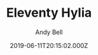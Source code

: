---
title: Eleventy Hylia
github: https://github.com/hankchizljaw/hylia
demo: https://hylia.website/
date: 2019-06-11T20:15:02.000Z
author: Andy Bell
thumbnail: themes/andy-piccalilli-hylia.jpg
ssg:
  - Eleventy
cms:
  - NetlifyCMS
description: >-
  Hylia is a lightweight Eleventy starter kit to help you to create your own
  blog or personal website.
draft: true
publish_date: '2019-06-11T20:15:02Z'
update_date: '2021-10-15T19:09:18Z'
github_star: 894
github_fork: 229
---